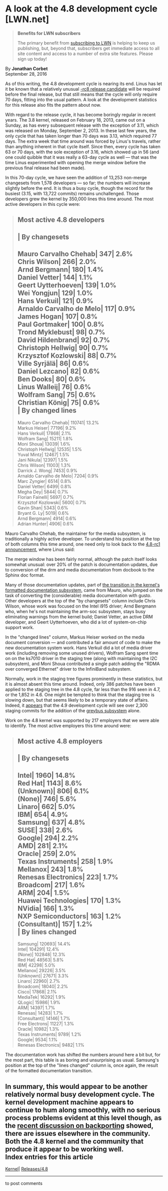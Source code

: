# A look at the 4.8 development cycle [LWN.net]

> **Benefits for LWN subscribers**
> 
> The primary benefit from [subscribing to LWN](/Promo/nst-nag5/subscribe) is helping to keep us publishing, but, beyond that, subscribers get immediate access to all site content and access to a number of extra site features. Please sign up today! 

By **Jonathan Corbet**  
September 28, 2016 

As of this writing, the 4.8 development cycle is nearing its end. Linus has let it be known that a relatively unusual [-rc8 release candidate](/Articles/701879/) will be required before the final release, but that still means that the cycle will only require 70 days, fitting into the usual pattern. A look at the development statistics for this release also fits the pattern about now. 

With regard to the release cycle, it has become boringly regular in recent years. The 3.8 kernel, released on February 18, 2013, came out on a Sunday, as has every subsequent release with the exception of 3.11, which was released on Monday, September 2, 2013. In these last few years, the only cycle that has taken longer than 70 days was 3.13, which required 77 days. The extra week that time around was forced by Linus's travels, rather than anything inherent in that cycle itself. Since then, every cycle has taken 63 or 70 days, with the sole exception of 3.16, which showed up in 56 (and one could quibble that it was really a 63-day cycle as well — that was the time Linus experimented with opening the merge window before the previous final release had been made). 

In this 70-day cycle, we have seen the addition of 13,253 non-merge changesets from 1,578 developers — so far; the numbers will increase slightly before the end. It is thus a busy cycle, though the record for the busiest (3.15, with 13,722 commits) remains unchallenged. Those developers grew the kernel by 350,000 lines this time around. The most active developers in this cycle were: 

> Most active 4.8 developers  
> ---  
> | By changesets  
> ---  
> Mauro Carvalho Chehab| 347| 2.6%  
> Chris Wilson| 266| 2.0%  
> Arnd Bergmann| 180| 1.4%  
> Daniel Vetter| 144| 1.1%  
> Geert Uytterhoeven| 139| 1.0%  
> Wei Yongjun| 129| 1.0%  
> Hans Verkuil| 121| 0.9%  
> Arnaldo Carvalho de Melo| 117| 0.9%  
> James Hogan| 107| 0.8%  
> Paul Gortmaker| 100| 0.8%  
> Trond Myklebust| 98| 0.7%  
> David Hildenbrand| 92| 0.7%  
> Christoph Hellwig| 90| 0.7%  
> Krzysztof Kozlowski| 88| 0.7%  
> Ville Syrjälä| 86| 0.6%  
> Daniel Lezcano| 82| 0.6%  
> Ben Dooks| 80| 0.6%  
> Linus Walleij| 76| 0.6%  
> Wolfram Sang| 75| 0.6%  
> Christian König| 75| 0.6%  
> | By changed lines  
> ---  
> Mauro Carvalho Chehab| 110741| 13.2%  
> Markus Heiser| 77196| 9.2%  
> Hans Verkuil| 17868| 2.1%  
> Wolfram Sang| 15211| 1.8%  
> Moni Shoua| 13039| 1.6%  
> Christoph Hellwig| 12535| 1.5%  
> Yuval Mintz| 12467| 1.5%  
> Jani Nikula| 12397| 1.5%  
> Chris Wilson| 11003| 1.3%  
> Darrick J. Wong| 7453| 0.9%  
> Arnaldo Carvalho de Melo| 7204| 0.9%  
> Marc Zyngier| 6514| 0.8%  
> Daniel Vetter| 6499| 0.8%  
> Megha Dey| 5844| 0.7%  
> Florian Fainelli| 5697| 0.7%  
> Krzysztof Kozlowski| 5600| 0.7%  
> Gavin Shan| 5343| 0.6%  
> Bryant G. Ly| 5019| 0.6%  
> Arnd Bergmann| 4914| 0.6%  
> Adrian Hunter| 4906| 0.6%  
  
Mauro Carvalho Chehab, the maintainer for the media subsystem, is traditionally a highly active developer. To understand his position at the top of both columns this time around, one need only to look back to the [4.8-rc1 announcement](/Articles/696633/), where Linus said: 

The merge window has been fairly normal, although the patch itself looks somewhat unusual: over 20% of the patch is documentation updates, due to conversion of the drm and media documentation from docbook to the Sphinx doc format. 

Many of those documentation updates, part of [the transition in the kernel's formatted documentation subsystem](/Articles/692704/), came from Mauro, who jumped on the task of converting the (considerable) media documentation with gusto. Other developers at the top of the "by changesets" column include Chris Wilson, whose work was focused on the Intel i915 driver; Arnd Bergmann who, when he's not maintaining the arm-soc subsystem, stays busy eliminating warnings from the kernel build; Daniel Vetter, an active DRM developer, and Geert Uytterhoeven, who did a lot of system-on-chip support work. 

In the "changed lines" column, Markus Heiser worked on the media document conversion — and contributed a fair amount of code to make the new documentation system work. Hans Verkuil did a lot of media driver work (including removing some unused drivers), Wolfram Sang spent time on on the ks7010 driver in the staging tree (along with maintaining the I2C subsystem), and Moni Shoua contributed a single patch adding the "RDMA over converged Ethernet" driver to the InfiniBand subsystem. 

Normally, work in the staging tree figures prominently in these statistics, but it is almost absent this time around. Indeed, only 386 patches have been applied to the staging tree in the 4.8 cycle, far less than the 916 seen in 4.7, or the 1,852 in 4.6. One might be tempted to think that the staging tree is slowing down, but that seems likely to be a temporary state of affairs. Indeed, it [appears](/Articles/701935/) that the 4.9 development cycle will see over 2,300 staging commits for the addition of the [greybus subsystem](/Articles/648400/) alone. 

Work on the 4.8 kernel was supported by 217 employers that we were able to identify. The most active employers this time around were: 

> Most active 4.8 employers  
> ---  
> | By changesets  
> ---  
> Intel| 1960| 14.8%  
> Red Hat| 1143| 8.6%  
> (Unknown)| 806| 6.1%  
> (None)| 746| 5.6%  
> Linaro| 662| 5.0%  
> IBM| 654| 4.9%  
> Samsung| 637| 4.8%  
> SUSE| 338| 2.6%  
> Google| 294| 2.2%  
> AMD| 281| 2.1%  
> Oracle| 259| 2.0%  
> Texas Instruments| 258| 1.9%  
> Mellanox| 243| 1.8%  
> Renesas Electronics| 223| 1.7%  
> Broadcom| 217| 1.6%  
> ARM| 204| 1.5%  
> Huawei Technologies| 170| 1.3%  
> NVidia| 166| 1.3%  
> NXP Semiconductors| 163| 1.2%  
> (Consultant)| 157| 1.2%  
> | By lines changed  
> ---  
> Samsung| 120693| 14.4%  
> Intel| 104291| 12.4%  
> (None)| 102848| 12.3%  
> Red Hat| 48563| 5.8%  
> IBM| 42298| 5.0%  
> Mellanox| 29226| 3.5%  
> (Unknown)| 27671| 3.3%  
> Linaro| 22960| 2.7%  
> Broadcom| 18040| 2.2%  
> Cisco| 17868| 2.1%  
> MediaTek| 16292| 1.9%  
> QLogic| 15986| 1.9%  
> ARM| 14397| 1.7%  
> Renesas| 14283| 1.7%  
> (Consultant)| 14146| 1.7%  
> Free Electrons| 11227| 1.3%  
> Oracle| 10982| 1.3%  
> Texas Instruments| 9789| 1.2%  
> Google| 9534| 1.1%  
> Renesas Electronics| 9482| 1.1%  
  
The documentation work has shifted the numbers around here a bit but, for the most part, this table is as boring and unsurprising as usual. Samsung's position at the top of the "lines changed" column is, once again, the result of the formatted documentation transition. 

In summary, this would appear to be another relatively normal busy development cycle. The kernel development machine appears to continue to hum along smoothly, with no serious process problems evident at this level though, as the [recent discussion on backporting](/Articles/700530/) showed, there are issues elsewhere in the community. Both the 4.8 kernel and the community that produce it appear to be working well.  
Index entries for this article  
---  
[Kernel](/Kernel/Index)| [Releases/4.8](/Kernel/Index#Releases-4.8)  
  


* * *

to post comments 
